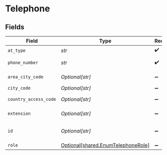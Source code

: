 # Telephone


## Fields

| Field                                                                          | Type                                                                           | Required                                                                       | Description                                                                    | Example                                                                        |
| ------------------------------------------------------------------------------ | ------------------------------------------------------------------------------ | ------------------------------------------------------------------------------ | ------------------------------------------------------------------------------ | ------------------------------------------------------------------------------ |
| `at_type`                                                                      | *str*                                                                          | :heavy_check_mark:                                                             | N/A                                                                            | Telephone                                                                      |
| `phone_number`                                                                 | *str*                                                                          | :heavy_check_mark:                                                             | Mobile/Telephone Number                                                        | 972-000-787                                                                    |
| `area_city_code`                                                               | *Optional[str]*                                                                | :heavy_minus_sign:                                                             | Telephone Area CityCode                                                        | 972                                                                            |
| `city_code`                                                                    | *Optional[str]*                                                                | :heavy_minus_sign:                                                             | City Code                                                                      | DEN                                                                            |
| `country_access_code`                                                          | *Optional[str]*                                                                | :heavy_minus_sign:                                                             | TelephoneCountry AccessCode                                                    | 1                                                                              |
| `extension`                                                                    | *Optional[str]*                                                                | :heavy_minus_sign:                                                             | Telephone extension number                                                     | 234                                                                            |
| `id`                                                                           | *Optional[str]*                                                                | :heavy_minus_sign:                                                             | UOptional internally referenced id                                             | 3                                                                              |
| `role`                                                                         | [Optional[shared.EnumTelephoneRole]](../../models/shared/enumtelephonerole.md) | :heavy_minus_sign:                                                             | N/A                                                                            | Mobile                                                                         |